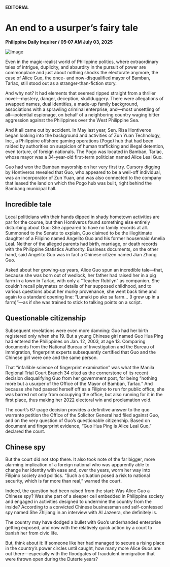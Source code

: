 **EDITORIAL**

# An end to a usurper’s fairy tale

****Philippine Daily Inquirer / 05:07 AM July 03, 2025****

![Image](https://raw.githubusercontent.com/github-jl14/scrapy_api/refs/heads/main/images/editorial07032025.png)

Even in the magic-realist world of Philippine politics, where extraordinary tales of intrigue, duplicity, and absurdity in the pursuit of power are commonplace and just about nothing shocks the electorate anymore, the case of Alice Guo, the once- and now-disqualified mayor of Bamban, Tarlac, still stood out as a stranger-than-fiction story.

And why not? It had elements that seemed ripped straight from a thriller novel—mystery, danger, deception, skullduggery. There were allegations of swapped names, dual identities, a made-up family background, associations with a sprawling criminal enterprise, and—most unsettling of all—potential espionage, on behalf of a neighboring country waging bitter aggression against the Philippines over the West Philippine Sea.

And it all came out by accident. In May last year, Sen. Risa Hontiveros began looking into the background and activities of Zun Yuan Technology, Inc., a Philippine offshore gaming operations (Pogo) hub that had been raided by authorities on suspicion of human trafficking and illegal detention, even torture, of foreign nationals. The Pogo was located in Bamban, Tarlac, whose mayor was a 34-year-old first-term politician named Alice Leal Guo.

Guo had won the Bamban mayorship on her very first try. Cursory digging by Hontiveros revealed that Guo, who appeared to be a well-off individual, was an incorporator of Zun Yuan, and was also connected to the company that leased the land on which the Pogo hub was built, right behind the Bambang municipal hall.

## Incredible tale

Local politicians with their hands dipped in shady hometown activities are par for the course, but then Hontiveros found something else entirely disturbing about Guo: She appeared to have no family records at all. Summoned to the Senate to explain, Guo claimed to be the illegitimate daughter of a Filipino named Angelito Guo and his former housemaid Amelia Leal. Neither of the alleged parents had birth, marriage, or death records with the Philippine Statistics Authority. Business documents, on the other hand, said Angelito Guo was in fact a Chinese citizen named Jian Zhong Guo.

Asked about her growing-up years, Alice Guo spun an incredible tale—that, because she was born out of wedlock, her father had raised her in a pig farm in a town in Tarlac, with only a “Teacher Rubilyn” as companion. She couldn’t recall playmates or details of her supposed childhood, and to various questions about her murky provenance, she went back time and again to a standard opening line: “Lumaki po ako sa farm… (I grew up in a farm)”—as if she was trained to stick to talking points on a script.

## Questionable citizenship

Subsequent revelations were even more damning: Guo had her birth registered only when she 19. But a young Chinese girl named Guo Hua Ping had entered the Philippines on Jan. 12, 2003, at age 13. Comparing documents from the National Bureau of Investigation and the Bureau of Immigration, fingerprint experts subsequently certified that Guo and the Chinese girl were one and the same person.

That “infallible science of fingerprint examination” was what the Manila Regional Trial Court Branch 34 cited as the cornerstone of its recent decision disqualifying Guo from her government post, for being “nothing more but a usurper of the Office of the Mayor of Bamban, Tarlac.” And because she had passed herself off as a Filipino to run for public office, she was barred not only from occupying the office, but also running for it in the first place, thus making her 2022 electoral win and proclamation void.

The court’s 67-page decision provides a definitive answer to the quo warranto petition the Office of the Solicitor General had filed against Guo, and on the very question of Guo’s questionable citizenship. Based on document and fingerprint evidence, “Guo Hua Ping is Alice Leal Guo,” declared the court.

## Chinese spy

But the court did not stop there. It also took note of the far bigger, more alarming implication of a foreign national who was apparently able to change her identity with ease and, over the years, worm her way into Filipino society and politics. “Such a situation posed a risk to national security, which is far more than real,” warned the court.

Indeed, the question had been raised from the start: Was Alice Guo a Chinese spy? Was she part of a sleeper cell embedded in Philippine society and engaged in activities designed to undermine the country from the inside? According to a convicted Chinese businessman and self-confessed spy named She Zhijiang in an interview with Al Jazeera, she definitely is.

The country may have dodged a bullet with Guo’s underhanded enterprise getting exposed, and now with the relatively quick action by a court to banish her from civic life.

But, think about it: If someone like her had managed to secure a rising place in the country’s power circles until caught, how many more Alice Guos are out there—especially with the floodgates of fraudulent immigration that were thrown open during the Duterte years?